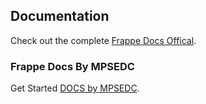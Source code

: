 ## Documentation

Check out the complete [Frappe Docs Offical](https://docs.frappe.io/framework/user/en/introduction).

### Frappe Docs By MPSEDC

Get Started [DOCS by MPSEDC](/docs/01-installation).

